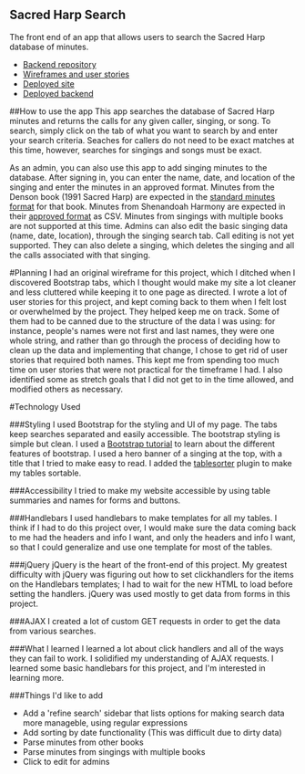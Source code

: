 ## Sacred Harp Search
The front end of an app that allows users to search the Sacred Harp database of minutes.

* [Backend repository](https://github.com/raq929/sacred_harp_search_backend)
* [Wireframes and user stories](https://github.com/raq929/sacred_harp_search_frontend/tree/master/images/planning)
* [Deployed site](http://raq929.github.io/sacred_harp_search_frontend)
* [Deployed backend](https://mighty-shelf-9974.herokuapp.com/)

##How to use the app
This app searches the database of Sacred Harp minutes and returns the calls for any given caller, singing, or song. To search, simply click on the tab of what you want to search by and enter your search criteria.
Seaches for callers do not need to be exact matches at this time, however, searches for singings and songs must be exact.

As an admin, you can also use this app to add singing minutes to the database. After signing in, you can enter the name, date, and location of the singing and enter the minutes in an approved format.
Minutes from the Denson book (1991 Sacred Harp) are expected in the [standard minutes format](http://fasola.org/minutes/OnlineMinutesPDFFiles/SacredHarpMinutesOnline2014.pdf) for that book.
Minutes from Shenandoah Harmony are expected in their [approved format](http://www.shenandoahharmony.com/?wpdmdl=2213) as CSV.
Minutes from singings with multiple books are not supported at this time.
Admins can also edit the basic singing data (name, date, location), through the singing search tab. Call editing is not yet supported. They can also delete a singing, which deletes the singing and all the calls associated with that singing.


#Planning
I had an original wireframe for this project, which I ditched when I discovered Bootstrap tabs, which I thought would make my site a lot cleaner and less cluttered while keeping it to one page as directed.
I wrote a lot of user stories for this project, and kept coming back to them when I felt lost or overwhelmed by the project. They helped keep me on track. Some of them had to be canned due to the structure of the data I was using: for instance, people's names were not first and last names, they were one whole string, and rather than go through the process of deciding how to clean up the data and implementing that change, I chose to get rid of user stories that required both names. This kept me from spending too much time on user stories that were not practical for the timeframe I had. I also identified some as stretch goals that I did not get to in the time allowed, and modified others as necessary.

#Technology Used

###Styling
I used Bootstrap for the styling and UI of my page. The tabs keep searches separated and easily accessible. The bootstrap styling is simple but clean.  I used a [Bootstrap tutorial](http://www.tutorialrepublic.com/twitter-bootstrap-tutorial/) to learn about the different features of bootstrap.
I used a hero banner of a singing at the top, with a title that I tried to make easy to read.
I added the [tablesorter](http://mottie.github.io/tablesorter/docs/index.html) plugin to make my tables sortable.

###Accessibility
I tried to make my website accessible by using table summaries and names for forms and buttons.

###Handlebars
I used handlebars to make templates for all my tables. I think if I had to do this project over, I would make sure the data coming back to me had the headers and info I want, and only the headers and info I want, so that I could generalize and use one template for most of the tables.

###jQuery
jQuery is the heart of the front-end of this project. My greatest difficulty with jQuery was figuring out how to set clickhandlers for the items on the Handlebars templates; I had to wait for the new HTML to load before setting the handlers.
jQuery was used mostly to get data from forms in this project.

###AJAX
I created a lot of custom GET requests in order to get the data from various searches.

###What I learned
I learned a lot about click handlers and all of the ways they can fail to work. I solidified my understanding of AJAX requests. I learned some basic handlebars for this project, and I'm interested in learning more.

###Things I'd like to add
- Add a 'refine search' sidebar that lists options for making search data more manageble, using regular expressions
- Add sorting by date functionality (This was difficult due to dirty data)
- Parse minutes from other books
- Parse minutes from singings with multiple books
- Click to edit for admins

